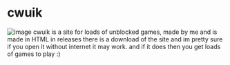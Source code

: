 # cwuik
![image](https://github.com/user-attachments/assets/d3b93a2b-598f-46f0-b6a6-5577595cde61)
cwuik is a site for loads of unblocked games, made by me and is made in HTML in releases there is a download of the site and im pretty sure if you open it without internet it may work. and if it does then you get loads of games to play :)
